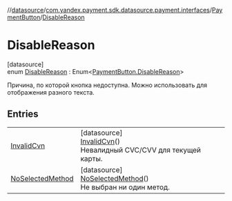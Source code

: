 //[datasource](../../../../index.md)/[com.yandex.payment.sdk.datasource.payment.interfaces](../../index.md)/[PaymentButton](../index.md)/[DisableReason](index.md)

# DisableReason

[datasource]\
enum [DisableReason](index.md) : Enum<[PaymentButton.DisableReason](index.md)> 

Причина, по которой кнопка недоступна. Можно использовать для отображения разного текста.

## Entries

| | |
|---|---|
| [InvalidCvn](-invalid-cvn/index.md) | [datasource]<br>[InvalidCvn](-invalid-cvn/index.md)()<br>Невалидный CVC/CVV для текущей карты. |
| [NoSelectedMethod](-no-selected-method/index.md) | [datasource]<br>[NoSelectedMethod](-no-selected-method/index.md)()<br>Не выбран ни один метод. |
